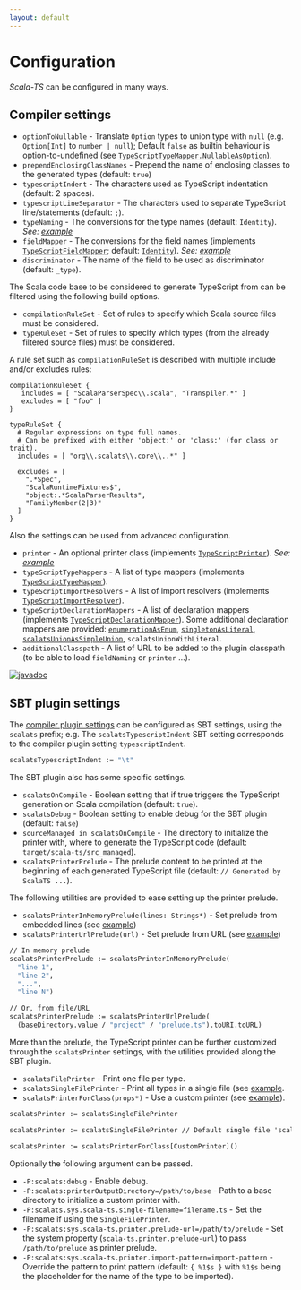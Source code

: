 ```yaml
---
layout: default
---
```


# Configuration

*Scala-TS* can be configured in many ways.

## Compiler settings

- `optionToNullable` - Translate `Option` types to union type with `null` (e.g. `Option[Int]` to `number | null`); Default `false` as builtin behaviour is option-to-undefined (see [`TypeScriptTypeMapper.NullableAsOption`](https://javadoc.io/static/io.github.scala-ts/scala-ts-core_{{site.scala_major_version}}/{{site.last_release}}/io/github/scalats/core/TypeScriptTypeMapper$$NullableAsOption.html)).
- `prependEnclosingClassNames` - Prepend the name of enclosing classes to the generated types (default: `true`)
- `typescriptIndent` - The characters used as TypeScript indentation (default: 2 spaces).
- `typescriptLineSeparator` - The characters used to separate TypeScript line/statements (default: `;`).
- `typeNaming` - The conversions for the type names (default: `Identity`). *See: [example](https://github.com/scala-ts/scala-ts/blob/master/sbt-plugin/src/sbt-test/sbt-scala-ts/custom-cfg/build.sbt#L13)*
- `fieldMapper` - The conversions for the field names (implements [`TypeScriptFieldMapper`](https://javadoc.io/static/io.github.scala-ts/scala-ts-core_{{site.scala_major_version}}/{{site.last_release}}/io/github/scalats/core/TypeScriptFieldMapper.html); default: [`Identity`](https://javadoc.io/static/io.github.scala-ts/scala-ts-core_{{site.scala_major_version}}/{{site.last_release}}/io/github/scalats/core/TypeScriptFieldMapper$$Identity$.html)). *See: [example](https://github.com/scala-ts/scala-ts/blob/master/sbt-plugin/src/sbt-test/sbt-scala-ts/custom-cfg/build.sbt#L16)*
- `discriminator` - The name of the field to be used as discriminator (default: `_type`).

The Scala code base to be considered to generate TypeScript from can be filtered using the following build options.

- `compilationRuleSet` - Set of rules to specify which Scala source files must be considered.
- `typeRuleSet` - Set of rules to specify which types (from the already filtered source files) must be considered.

A rule set such as `compilationRuleSet` is described with multiple include and/or excludes rules:

```
compilationRuleSet {
   includes = [ "ScalaParserSpec\\.scala", "Transpiler.*" ]
   excludes = [ "foo" ]
}

typeRuleSet {
  # Regular expressions on type full names.
  # Can be prefixed with either 'object:' or 'class:' (for class or trait).
  includes = [ "org\\.scalats\\.core\\..*" ]

  excludes = [
    ".*Spec", 
    "ScalaRuntimeFixtures$", 
    "object:.*ScalaParserResults", 
    "FamilyMember(2|3)"
  ]
}
```

Also the settings can be used from advanced configuration.

- `printer` - An optional printer class (implements [`TypeScriptPrinter`](https://javadoc.io/static/io.github.scala-ts/scala-ts-core_{{site.scala_major_version}}/{{site.last_release}}/io/github/scalats/core/TypeScriptPrinter.html)). *See: [example](https://github.com/scala-ts/scala-ts/blob/master/sbt-plugin/src/sbt-test/sbt-scala-ts/custom-cfg/build.sbt#L26)*
- `typeScriptTypeMappers` - A list of type mappers (implements [`TypeScriptTypeMapper`](https://javadoc.io/static/io.github.scala-ts/scala-ts-core_{{site.scala_major_version}}/{{site.last_release}}/io/github/scalats/core/TypeScriptTypeMapper.html)).
- `typeScriptImportResolvers` - A list of import resolvers (implements [`TypeScriptImportResolver`](https://javadoc.io/static/io.github.scala-ts/scala-ts-core_{{site.scala_major_version}}/{{site.last_release}}/io/github/scalats/core/TypeScriptImportResolver.html)).
- `typeScriptDeclarationMappers` - A list of declaration mappers (implements [`TypeScriptDeclarationMapper`](https://javadoc.io/static/io.github.scala-ts/scala-ts-core_{{site.scala_major_version}}/{{site.last_release}}/io/github/scalats/core/TypeScriptDeclarationMapper.html)). Some additional declaration mappers are provided: [`enumerationAsEnum`](https://javadoc.io/static/io.github.scala-ts/scala-ts-core_{{site.scala_major_version}}/{{site.last_release}}/io/github/scalats/core/TypeScriptDeclarationMapper$.html#enumerationAsEnum:io.github.scalats.core.TypeScriptDeclarationMapper.EnumerationAsEnum), [`singletonAsLiteral`](https://javadoc.io/static/io.github.scala-ts/scala-ts-core_{{site.scala_major_version}}/{{site.last_release}}/io/github/scalats/core/TypeScriptDeclarationMapper$.html#singletonAsLiteral:io.github.scalats.core.TypeScriptDeclarationMapper.SingletonAsLiteral), [`scalatsUnionAsSimpleUnion`](https://javadoc.io/static/io.github.scala-ts/scala-ts-core_{{site.scala_major_version}}/{{site.last_release}}/io/github/scalats/core/TypeScriptDeclarationMapper$.html#unionAsSimpleUnion:io.github.scalats.core.TypeScriptDeclarationMapper.UnionAsSimpleUnion), `scalatsUnionWithLiteral`.
- `additionalClasspath` - A list of URL to be added to the plugin classpath (to be able to load `fieldNaming` or `printer` ...).

[![javadoc](https://javadoc.io/badge2/io.github.scala-ts/scala-ts-core_{{site.scala_major_version}}/{{site.latest_release}}/javadoc.svg)](https://javadoc.io/doc/io.github.scala-ts/scala-ts-core_{{site.scala_major_version}}/{{site.latest_release}}) 

## SBT plugin settings

The [compiler plugin settings](#compiler-settings) can be configured as SBT settings, using the `scalats` prefix; e.g. The `scalatsTypescriptIndent` SBT setting corresponds to the compiler plugin setting `typescriptIndent`.

```ocaml
scalatsTypescriptIndent := "\t"
```

The SBT plugin also has some specific settings.

- `scalatsOnCompile` - Boolean setting that if true triggers the TypeScript generation on Scala compilation (default: `true`).
- `scalatsDebug` - Boolean setting to enable debug for the SBT plugin (default: `false`)
- `sourceManaged in scalatsOnCompile` - The directory to initialize the printer with, where to generate the TypeScript code (default: `target/scala-ts/src_managed`).
- `scalatsPrinterPrelude` - The prelude content to be printed at the beginning of each generated TypeScript file (default: `// Generated by ScalaTS ...`).

The following utilities are provided to ease setting up the printer prelude.

- `scalatsPrinterInMemoryPrelude(lines: Strings*)` - Set prelude from embedded lines (see [example](https://github.com/scala-ts/scala-ts/blob/master/sbt-plugin/src/sbt-test/sbt-scala-ts/custom-cfg/build.sbt#L28))
- `scalatsPrinterUrlPrelude(url)` - Set prelude from URL (see [example](https://github.com/scala-ts/scala-ts/blob/master/sbt-plugin/src/sbt-test/sbt-scala-ts/single-file-printer/build.sbt#L11))

```ocaml
// In memory prelude
scalatsPrinterPrelude := scalatsPrinterInMemoryPrelude(
  "line 1",
  "line 2",
  "...",
  "line N")

// Or, from file/URL
scalatsPrinterPrelude := scalatsPrinterUrlPrelude(
  (baseDirectory.value / "project" / "prelude.ts").toURI.toURL)
```

More than the prelude, the TypeScript printer can be further customized through the `scalatsPrinter` settings, with the utilities provided along the SBT plugin.

- `scalatsFilePrinter` - Print one file per type.
- `scalatsSingleFilePrinter` - Print all types in a single file (see [example](https://github.com/scala-ts/scala-ts/blob/master/sbt-plugin/src/sbt-test/sbt-scala-ts/single-file-printer/build.sbt#L9).
- `scalatsPrinterForClass(props*)` - Use a custom printer (see [example](https://github.com/scala-ts/scala-ts/blob/master/sbt-plugin/src/sbt-test/sbt-scala-ts/custom-cfg/build.sbt#L25)).

```ocaml
scalatsPrinter := scalatsSingleFilePrinter

scalatsPrinter := scalatsSingleFilePrinter // Default single file 'scala.ts'

scalatsPrinter := scalatsPrinterForClass[CustomPrinter]()
```

Optionally the following argument can be passed.

- `-P:scalats:debug` - Enable debug.
- `-P:scalats:printerOutputDirectory=/path/to/base` - Path to a base directory to initialize a custom printer with.
- `-P:scalats.sys.scala-ts.single-filename=filename.ts` - Set the filename if using the `SingleFilePrinter`.
- `-P:scalats:sys.scala-ts.printer.prelude-url=/path/to/prelude` - Set the system property (`scala-ts.printer.prelude-url`) to pass `/path/to/prelude` as printer prelude.
- `-P:scalats:sys.scala-ts.printer.import-pattern=import-pattern` - Override the pattern to print pattern (default: `{ %1$s }` with `%1$s` being the placeholder for the name of the type to be imported).

